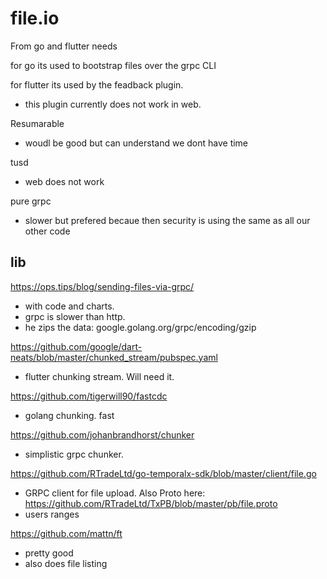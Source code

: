 # file.io

From go and flutter needs

for go its used to bootstrap files over the grpc CLI

for flutter its used by the feadback plugin.
- this plugin currently does not work in web.

Resumarable
- woudl be good but can understand we dont have time

tusd
- web does not work

pure grpc
- slower but prefered becaue then security is using the same as all our other code


## lib
https://ops.tips/blog/sending-files-via-grpc/
- with code and charts.
- grpc is slower than http.
- he zips the data: google.golang.org/grpc/encoding/gzip

https://github.com/google/dart-neats/blob/master/chunked_stream/pubspec.yaml
- flutter chunking stream. Will need it.

https://github.com/tigerwill90/fastcdc
- golang  chunking. fast

https://github.com/johanbrandhorst/chunker
- simplistic grpc chunker.

https://github.com/RTradeLtd/go-temporalx-sdk/blob/master/client/file.go
- GRPC client for file upload. Also Proto here: https://github.com/RTradeLtd/TxPB/blob/master/pb/file.proto
- users ranges

https://github.com/mattn/ft
- pretty good
- also does file listing
